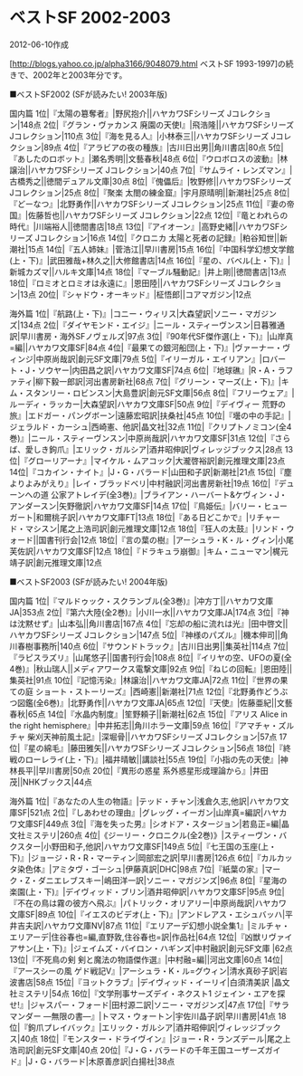 # ベストSF 2002-2003

2012-06-10作成

[http://blogs.yahoo.co.jp/alpha3166/9048079.html ベストSF 1993-1997]の続きで、2002年と2003年分です。

■ベストSF2002 (SFが読みたい! 2003年版)

国内篇
1位|『太陽の簒奪者』|野尻抱介||ハヤカワSFシリーズ Jコレクション|148点
2位|『グラン・ヴァカンス 廃園の天使I』|飛浩隆||ハヤカワSFシリーズ Jコレクション|110点
3位|『海を見る人』|小林泰三||ハヤカワSFシリーズ Jコレクション|89点
4位|『アラビアの夜の種族』|古川日出男||角川書店|80点
5位|『あしたのロボット』|瀬名秀明||文藝春秋|48点
6位|『ウロボロスの波動』|林譲治||ハヤカワSFシリーズ Jコレクション|40点
7位|『サムライ・レンズマン』|古橋秀之||徳間デュアル文庫|30点
8位|『傀儡后』|牧野修||ハヤカワSFシリーズ Jコレクション|25点
8位|『聚楽 太閤の練金窟』|宇月原晴明||新潮社|25点
8位|『どーなつ』|北野勇作||ハヤカワSFシリーズ Jコレクション|25点
11位|『妻の帝国』|佐藤哲也||ハヤカワSFシリーズ Jコレクション|22点
12位|『竜とわれらの時代』|川端裕人||徳間書店|18点
13位|『アイオーン』|高野史緒||ハヤカワSFシリーズ Jコレクション|16点
14位|『クロニカ 太陽と死者の記録』|粕谷知世||新潮社|15点
14位|『五人姉妹』|菅浩江||早川書房|15点
16位|『中国科学幻想文学館(上・下)』|武田雅哉+林久之||大修館書店|14点
16位|『星の、バベル(上・下)』|新城カズマ||ハルキ文庫|14点
18位|『マーブル騒動記』|井上剛||徳間書店|13点
18位|『ロミオとロミオは永遠に』|恩田陸||ハヤカワSFシリーズ Jコレクション|13点
20位|『シャドウ・オーキッド』|柾悟郎||コアマガジン|12点

海外篇
1位|『航路(上・下)』|コニー・ウィリス|大森望訳|ソニー・マガジンズ|134点
2位|『ダイヤモンド・エイジ』|ニール・スティーヴンスン|日暮雅通訳|早川書房・海外SFノヴェルズ|97点
3位|『90年代SF傑作選(上・下)』|山岸真=編||ハヤカワ文庫SF|84点
4位|『最果ての銀河船団(上・下)』|ヴァーナー・ヴィンジ|中原尚哉訳|創元SF文庫|79点
5位|『イリーガル・エイリアン』|ロバート・J・ソウヤー|内田昌之訳|ハヤカワ文庫SF|74点
6位|『地球礁』|R・A・ラファティ|柳下毅一郎訳|河出書房新社|68点
7位|『グリーン・マーズ(上・下)』|キム・スタンリー・ロビンスン|大島豊訳|創元SF文庫|56点
8位|『フリーウェア』|ルーディ・ラッカー|大森望訳|ハヤカワ文庫SF|50点
9位|『デイヴィー 荒野の旅』|エドガー・パングボーン|遠藤宏昭訳|扶桑社|45点
10位|『壜の中の手記』|ジェラルド・カーシュ|西崎憲、他訳|晶文社|32点
11位|『クリプトノミコン(全4巻)』|ニール・スティーヴンスン|中原尚哉訳|ハヤカワ文庫SF|31点
12位|『さらば、愛しき鉤爪』|エリック・ガルシア|酒井昭伸訳|ヴィレッジブックス|28点
13位|『グローリアーナ』|マイケル・ムアコック|大瀧啓裕訳|創元推理文庫|23点
14位|『コカイン・ナイト』|J・G・バラード|山田和子訳|新潮社|21点
15位|『塵よりよみがえり』|レイ・ブラッドベリ|中村融訳|河出書房新社|19点
16位|『デューンへの道 公家アトレイデ(全3巻)』|ブライアン・ハーバート&ケヴィン・J・アンダースン|矢野徹訳|ハヤカワ文庫SF|14点
17位|『鳥姫伝』|バリー・ヒューガート|和爾桃子訳|ハヤカワ文庫FT|13点
18位|『ある日どこかで』|リチャード・マシスン|尾之上浩司訳|創元推理文庫|12点
18位|『狂人の太鼓』|リンド・ウォード||国書刊行会|12点
18位|『言の葉の樹』|アーシュラ・K・ル・グィン|小尾芙佐訳|ハヤカワ文庫SF|12点
18位|『ドラキュラ崩御』|キム・ニューマン|梶元靖子訳|創元推理文庫|12点

■ベストSF2003 (SFが読みたい! 2004年版)

国内篇
1位|『マルドゥック・スクランブル(全3巻)』|冲方丁||ハヤカワ文庫JA|353点
2位|『第六大陸(全2巻)』|小川一水||ハヤカワ文庫JA|174点
3位|『神は沈黙せず』|山本弘||角川書店|167点
4位|『忘却の船に流れは光』|田中啓文||ハヤカワSFシリーズ Jコレクション|147点
5位|『神様のパズル』|機本伸司||角川春樹事務所|140点
6位|『サウンドトラック』|古川日出男||集英社|114点
7位|『ラピスラズリ』|山尾悠子||国書刊行会|108点
8位|『イリヤの空、UFOの夏(全4巻)』|秋山瑞人||メディアワークス電撃文庫|92点
9位|『ねじの回転』|恩田陸||集英社|91点
10位|『記憶汚染』|林譲治||ハヤカワ文庫JA|72点
11位|『世界の果ての庭 ショート・ストーリーズ』|西崎憲||新潮社|71点
12位|『北野勇作どうぶつ図鑑(全6巻)』|北野勇作||ハヤカワ文庫JA|65点
12位|『天使』|佐藤亜紀||文藝春秋|65点
14位|『水晶内制度』|笙野頼子||新潮社|62点
15位|『アリス Alice in the right hemisphere』|中井拓志||角川ホラー文庫|59点
16位|『アマチャ・ズルチャ 柴刈天神前風土記』|深堀骨||ハヤカワSFシリーズ Jコレクション|57点
17位|『星の綿毛』|藤田雅矢||ハヤカワSFシリーズ Jコレクション|56点
18位|『終戦のローレライ(上・下)』|福井晴敏||講談社|55点
19位|『小指の先の天使』|神林長平||早川書房|50点
20位|『異形の惑星 系外惑星形成理論から』|井田茂||NHKブックス|44点

海外篇
1位|『あなたの人生の物語』|テッド・チャン|浅倉久志,他訳|ハヤカワ文庫SF|521点
2位|『しあわせの理由』|グレッグ・イーガン|山岸真=編訳|ハヤカワ文庫SF|449点
3位|『海を失った男』|シオドア・スタージョン|若島正=編|晶文社ミステリ|260点
4位|《ジーリー・クロニクル(全2巻)》|スティーヴン・バクスター|小野田和子,他訳|ハヤカワ文庫SF|149点
5位|『七王国の玉座(上・下)』|ジョージ・R・R・マーティン|岡部宏之訳|早川書房|126点
6位|『カルカッタ染色体』|アミタヴ・ゴーシュ|伊藤真訳|DHC|98点
7位|『紙葉の家』|マーク・Z・ダニエレブスキー|嶋田洋一訳|ソニー・マガジンズ|96点
8位|『星海の楽園(上・下)』|デイヴィッド・ブリン|酒井昭伸訳|ハヤカワ文庫SF|95点
9位|『不在の鳥は霧の彼方へ飛ぶ』|パトリック・オリアリー|中原尚哉訳|ハヤカワ文庫SF|89点
10位|『イエスのビデオ(上・下)』|アンドレアス・エシュバッハ|平井吉夫訳|ハヤカワ文庫NV|87点
11位|『エリアーデ幻想小説全集1』|ミルチャ・エリアーデ|住谷春也=編,直野敦,住谷春也=訳|作品社|64点
12位|『凶獣リヴァイアサン(上・下)』|ジェイムズ・バイロン・ハギンズ|中村融訳|創元SF文庫 |62点
13位|『不死鳥の剣 剣と魔法の物語傑作選』|中村融=編||河出文庫|60点
14位|『アースシーの風 ゲド戦記V』|アーシュラ・K・ル=グウィン|清水真砂子訳|岩波書店|58点
15位|『ヨットクラブ』|デイヴィッド・イーリイ|白須清美訳 |晶文社ミステリ|54点
16位|『文学刑事サーズデイ・ネクスト1 ジェイン・エアを探せ!』|ジャスパー・フォード|田村源二訳|ソニー・マガジンズ|47点
17位|『サラマンダー ―無限の書―』|トマス・ウォートン|宇佐川晶子訳|早川書房|41点
18位|『鉤爪プレイバック』|エリック・ガルシア|酒井昭伸訳|ヴィレッジブックス|40点
18位|『モンスター・ドライヴイン』|ジョー・R・ランズデール|尾之上浩司訳|創元SF文庫|40点
20位|『J・G・バラードの千年王国ユーザーズガイド』|J・G・バラード|木原善彦訳|白揚社|38点
